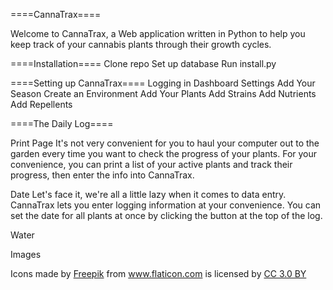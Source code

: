 ====CannaTrax====

Welcome to CannaTrax, a Web application written in Python to help you keep track of your cannabis plants through their growth cycles.

====Installation====
Clone repo
Set up database
Run install.py

====Setting up CannaTrax====
Logging in
Dashboard
Settings
Add Your Season
Create an Environment
Add Your Plants
Add Strains
Add Nutrients
Add Repellents

====The Daily Log====

Print Page
It's not very convenient for you to haul your computer out to the garden every time you want to check the progress of your plants. For your convenience, you can print a list of your active plants and track their progress, then enter the info into CannaTrax.

Date
Let's face it, we're all a little lazy when it comes to data entry. CannaTrax lets you enter logging information at your convenience. You can set the date for all plants at once by clicking the button at the top of the log.

Water

Images <div>Icons made by <a href="https://www.flaticon.com/authors/freepik" title="Freepik">Freepik</a> from <a href="https://www.flaticon.com/"             title="Flaticon">www.flaticon.com</a> is licensed by <a href="http://creativecommons.org/licenses/by/3.0/"             title="Creative Commons BY 3.0" target="_blank">CC 3.0 BY</a></div>
